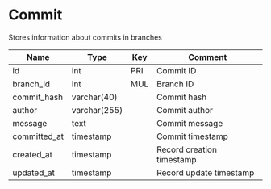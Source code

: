 # Commit

Stores information about commits in branches

| Name         | Type         | Key | Comment                   |
|--------------|--------------|-----|---------------------------|
| id           | int          | PRI | Commit ID                 |
| branch_id    | int          | MUL | Branch ID                 |
| commit_hash  | varchar(40)  |     | Commit hash               |
| author       | varchar(255) |     | Commit author             |
| message      | text         |     | Commit message            |
| committed_at | timestamp    |     | Commit timestamp          |
| created_at   | timestamp    |     | Record creation timestamp |
| updated_at   | timestamp    |     | Record update timestamp   |
